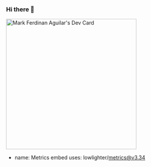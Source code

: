 ### Hi there 👋

<!--
**markaguilar/markaguilar** is a ✨ _special_ ✨ repository because its `README.md` (this file) appears on your GitHub profile.

Here are some ideas to get you started:

- 🔭 I’m currently working on ... Ecommerce Project
- 🌱 I’m currently learning ...
- 👯 I’m looking to collaborate on ...
- 🤔 I’m looking for help with ...
- 💬 Ask me about ...
- 📫 How to reach me: ...
- 😄 Pronouns: ...
- ⚡ Fun fact: ...
-->

<a href="https://app.daily.dev/markaguilar"><img src="https://api.daily.dev/devcards/v2/JKdvmP5QlFibW1MHtYzoo.png?r=lcm&type=default" width="356" alt="Mark Ferdinan Aguilar's Dev Card"/></a>


- name: Metrics embed
uses: lowlighter/metrics@v3.34
            
